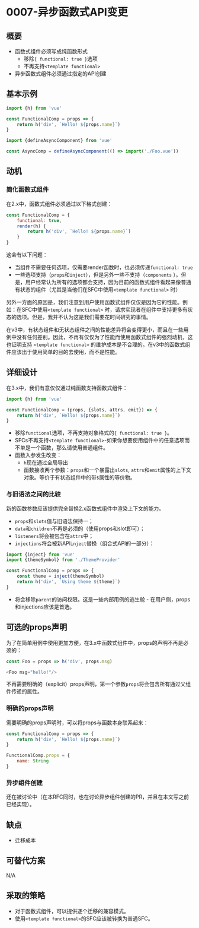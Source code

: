 # 0007-异步函数式API变更

## 概要

- 函数式组件必须写成纯函数形式
    - 移除`{ functional: true }`选项
    - 不再支持`<template functional>`
- 异步函数式组件必须通过指定的API创建

## 基本示例

```js
import {h} from 'vue'

const FunctionalComp = props => {
    return h('div', `Hello! ${props.name}`)
}
```

```js
import {defineAsyncComponent} from 'vue'

const AsyncComp = defineAsyncComponent(() => import('./Foo.vue'))
```

## 动机

### 简化函数式组件

在2.x中，函数式组件必须通过以下格式创建：

```js
const FunctionalComp = {
    functional: true,
    render(h) {
        return h('div', `Hello! ${props.name}`)
    }
}
```

这会有以下问题：

- 当组件不需要任何选项，仅需要render函数时，也必须传递`functional: true`
- 一些选项支持（`props`和`inject`），但是另外一些不支持（`components`
  ）。但是，用户经常认为所有的选项都会支持，因为目前的函数式组件看起来像普通有状态的组件（尤其是当他们在SFC中使用`<template functional>`
  时）

另外一方面的原因是，我们注意到用户使用函数式组件仅仅是因为它的性能。例如：在SFC中使用`<template functional>`
时，请求实现者在组件中支持更多有状态的选项。但是，我并不认为这是我们需要花时间研究的事情。

在v3中，有状态组件和无状态组件之间的性能差异将会变得更小，而且在一些用例中没有任何差别。因此，不再有仅仅为了性能而使用函数式组件的强烈动机，这也证明支持 `<template functional>`
的维护成本是不合理的。在v3中的函数式组件应该出于使用简单的目的去使用，而不是性能。

## 详细设计

在3.x中，我们有意仅仅通过纯函数支持函数式组件：

```js
import {h} from 'vue'

const FunctionalComp = (props, {slots, attrs, emit}) => {
    return h('div', `Hello! ${props.name}`)
}
```

- 移除`functional`选项，不再支持对象格式的`{ functional: true }`。
- SFCs不再支持`<template functional>`-如果你想要使用组件中的任意选项而不单是一个函数，那么请使用普通组件。
- 函数入参发生改变：
    - `h`现在通过全局导出
    - 函数接收两个参数：`props`和一个暴露出`slots`, `attrs`和`emit`属性的上下文对象。等价于有状态组件中的带`$`属性的等价物。

### 与旧语法之间的比较

新的函数参数应该提供完全替换2.x函数式组件中渲染上下文的能力。

- `props`和`slots`值与旧语法保持一；
- `data`和`children`不再是必须的（使用props和slot即可）；
- `listeners`将会被包含在`attrs`中；
- `injections`将会被新API`inject`替换（组合式API的一部分）：

```js
import {inject} from 'vue'
import {themeSymbol} from './ThemeProvider'

const FunctionalComp = props => {
    const theme = inject(themeSymbol)
    return h('div', `Using theme ${theme}`)
}
```

- 将会移除`parent`的访问权限。这是一些内部用例的逃生舱 - 在用户侧，props和injections应该是首选。

## 可选的props声明

为了在简单用例中使用更加方便，在3.x中函数式组件中，props的声明不再是必须的：

```js
const Foo = props => h('div', props.msg)

```

```js
<Foo msg="hello!"/>

```

不再需要明确的（explicit）props声明，第一个参数`props`将会包含所有通过父组件传递的属性。

### 明确的props声明

需要明确的props声明时，可以将props与函数本身联系起来：

```js
const FunctionalComp = props => {
    return h('div', `Hello! ${props.name}`)
}

FunctionalComp.props = {
    name: String
}
```

### 异步组件创建

还在被讨论中（在本RFC同时，也在讨论异步组件创建的PR，并且在本文写之前已经实现）。

## 缺点

- 迁移成本

## 可替代方案

N/A

## 采取的策略

- 对于函数式组件，可以提供逐个迁移的兼容模式。
- 使用`<template functional>`的SFC应该被转换为普通SFC。
